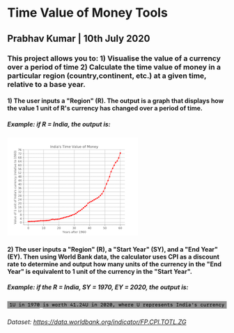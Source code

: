 # Time Value of Money Tools
## Prabhav Kumar | 10th July 2020

### This project allows you to: 1) Visualise the value of a currency over a period of time 2) Calculate the time value of money in a particular region (country,continent, etc.) at a given time, relative to a base year. 

#### 1) The user inputs a "Region" (R). The output is a graph that displays how the value 1 unit of R's currency has changed over a period of time.
##### Example: if R = India, the output is: 
![India's currency value since 1960](example.png)

#### 2) The user inputs a "Region" (R), a "Start Year" (SY), and a "End Year" (EY). Then using World Bank data, the calculator uses CPI as a discount rate to determine and output how many units of the currency in the "End Year" is equivalent to 1 unit of the currency in the "Start Year". 
##### Example: if the R = India, SY = 1970, EY = 2020, the output is: 
![India Time Value Calculator](example2.png)

###### Dataset: https://data.worldbank.org/indicator/FP.CPI.TOTL.ZG
